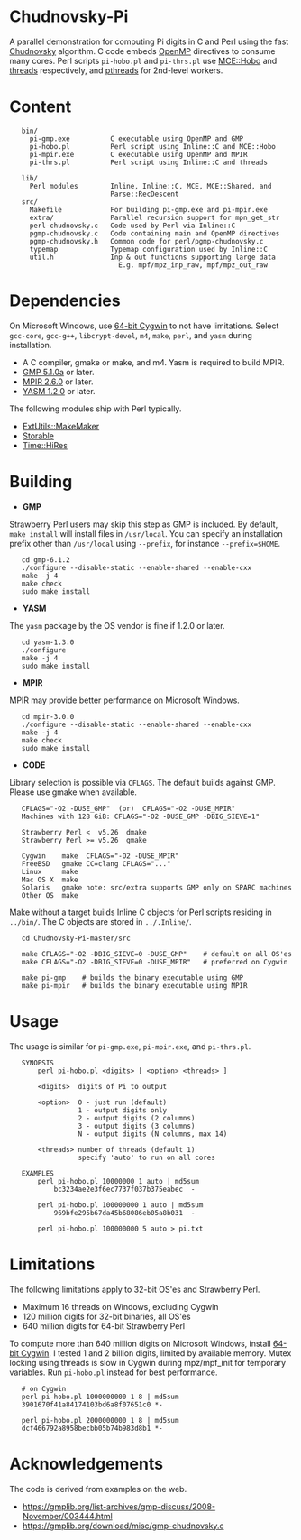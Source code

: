 Chudnovsky-Pi
=============

A parallel demonstration for computing Pi digits in C and Perl using the fast [Chudnovsky](https://en.wikipedia.org/wiki/Chudnovsky_algorithm) algorithm. C code embeds [OpenMP](https://computing.llnl.gov/tutorials/openMP/) directives to consume many cores. Perl scripts `pi-hobo.pl` and `pi-thrs.pl` use [MCE::Hobo](https://metacpan.org/pod/MCE::Hobo) and [threads](https://metacpan.org/pod/threads) respectively, and [pthreads](https://computing.llnl.gov/tutorials/pthreads/) for 2nd-level workers.

# Content

```text
   bin/
     pi-gmp.exe          C executable using OpenMP and GMP
     pi-hobo.pl          Perl script using Inline::C and MCE::Hobo
     pi-mpir.exe         C executable using OpenMP and MPIR
     pi-thrs.pl          Perl script using Inline::C and threads

   lib/
     Perl modules        Inline, Inline::C, MCE, MCE::Shared, and
                         Parse::RecDescent
   src/
     Makefile            For building pi-gmp.exe and pi-mpir.exe
     extra/              Parallel recursion support for mpn_get_str
     perl-chudnovsky.c   Code used by Perl via Inline::C
     pgmp-chudnovsky.c   Code containing main and OpenMP directives
     pgmp-chudnovsky.h   Common code for perl/pgmp-chudnovsky.c
     typemap             Typemap configuration used by Inline::C
     util.h              Inp & out functions supporting large data
                           E.g. mpf/mpz_inp_raw, mpf/mpz_out_raw
```

# Dependencies

On Microsoft Windows, use [64-bit Cygwin](http://www.cygwin.com) to not have
limitations. Select `gcc-core`, `gcc-g++`, `libcrypt-devel`, `m4`, `make`,
`perl`, and `yasm` during installation.

* A C compiler, gmake or make, and m4. Yasm is required to build MPIR.
* [GMP 5.1.0a](https://gmplib.org) or later.
* [MPIR 2.6.0](http://mpir.org) or later.
* [YASM 1.2.0](http://yasm.tortall.net/Download.html) or later.

The following modules ship with Perl typically.

* [ExtUtils::MakeMaker](https://metacpan.org/pod/ExtUtils::MakeMaker)
* [Storable](https://metacpan.org/pod/Storable)
* [Time::HiRes](https://metacpan.org/pod/Time::HiRes)

# Building

* **GMP**

Strawberry Perl users may skip this step as GMP is included. By default,
`make install` will install files in `/usr/local`. You can specify an
installation prefix other than `/usr/local` using `--prefix`,
for instance `--prefix=$HOME`.

```text
   cd gmp-6.1.2
   ./configure --disable-static --enable-shared --enable-cxx
   make -j 4
   make check
   sudo make install
```

* **YASM**

The `yasm` package by the OS vendor is fine if 1.2.0 or later.

```text
   cd yasm-1.3.0
   ./configure
   make -j 4
   sudo make install
```

* **MPIR**

MPIR may provide better performance on Microsoft Windows.

```text
   cd mpir-3.0.0
   ./configure --disable-static --enable-shared --enable-cxx
   make -j 4
   make check
   sudo make install
```

* **CODE**

Library selection is possible via `CFLAGS`. The default builds against GMP.
Please use gmake when available.

```text
   CFLAGS="-O2 -DUSE_GMP"  (or)  CFLAGS="-O2 -DUSE_MPIR"
   Machines with 128 GiB: CFLAGS="-O2 -DUSE_GMP -DBIG_SIEVE=1"
     
   Strawberry Perl <  v5.26  dmake
   Strawberry Perl >= v5.26  gmake

   Cygwin    make  CFLAGS="-O2 -DUSE_MPIR"
   FreeBSD   gmake CC=clang CFLAGS="..."
   Linux     make
   Mac OS X  make
   Solaris   gmake note: src/extra supports GMP only on SPARC machines
   Other OS  make
```

Make without a target builds Inline C objects for Perl scripts residing in
`../bin/`. The C objects are stored in `../.Inline/`.

```text
   cd Chudnovsky-Pi-master/src

   make CFLAGS="-O2 -DBIG_SIEVE=0 -DUSE_GMP"    # default on all OS'es
   make CFLAGS="-O2 -DBIG_SIEVE=0 -DUSE_MPIR"   # preferred on Cygwin

   make pi-gmp    # builds the binary executable using GMP
   make pi-mpir   # builds the binary executable using MPIR
```

# Usage

The usage is similar for `pi-gmp.exe`, `pi-mpir.exe`, and `pi-thrs.pl`.

```text
   SYNOPSIS
       perl pi-hobo.pl <digits> [ <option> <threads> ]

       <digits>  digits of Pi to output

       <option>  0 - just run (default)
                 1 - output digits only
                 2 - output digits (2 columns)
                 3 - output digits (3 columns)
                 N - output digits (N columns, max 14)

       <threads> number of threads (default 1)
                 specify 'auto' to run on all cores

   EXAMPLES
       perl pi-hobo.pl 10000000 1 auto | md5sum
           bc3234ae2e3f6ec7737f037b375eabec  -

       perl pi-hobo.pl 100000000 1 auto | md5sum
           969bfe295b67da45b68086eb05a8b031  -

       perl pi-hobo.pl 100000000 5 auto > pi.txt
```

# Limitations

The following limitations apply to 32-bit OS'es and Strawberry Perl.

* Maximum 16 threads on Windows, excluding Cygwin
* 120 million digits for 32-bit binaries, all OS'es
* 640 million digits for 64-bit Strawberry Perl

To compute more than 640 million digits on Microsoft Windows, install
[64-bit Cygwin](http://www.cygwin.com). I tested 1 and 2 billion digits,
limited by available memory. Mutex locking using threads is slow in Cygwin
during mpz/mpf_init for temporary variables. Run `pi-hobo.pl` instead for
best performance.

```
   # on Cygwin
   perl pi-hobo.pl 1000000000 1 8 | md5sum
   3901670f41a84174103bd6a8f07651c0 *-

   perl pi-hobo.pl 2000000000 1 8 | md5sum
   dcf466792a8958becbb05b74b983d8b1 *-
```

# Acknowledgements

The code is derived from examples on the web.

* https://gmplib.org/list-archives/gmp-discuss/2008-November/003444.html
* https://gmplib.org/download/misc/gmp-chudnovsky.c

